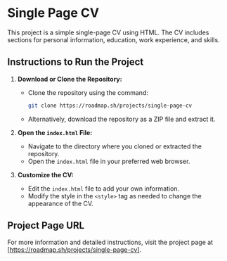 # Single Page CV

This project is a simple single-page CV using HTML. The CV includes sections for personal information, education, work experience, and skills.

## Instructions to Run the Project

1. **Download or Clone the Repository:**
   - Clone the repository using the command:
     ```sh
     git clone https://roadmap.sh/projects/single-page-cv
     ```
   - Alternatively, download the repository as a ZIP file and extract it.

2. **Open the `index.html` File:**
   - Navigate to the directory where you cloned or extracted the repository.
   - Open the `index.html` file in your preferred web browser.

3. **Customize the CV:**
   - Edit the `index.html` file to add your own information.
   - Modify the style in the `<style>` tag as needed to change the appearance of the CV.

## Project Page URL

For more information and detailed instructions, visit the project page at [https://roadmap.sh/projects/single-page-cv].

 
